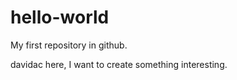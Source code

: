 # hello-world
My first repository in github.

davidac here, I want to create something interesting.
